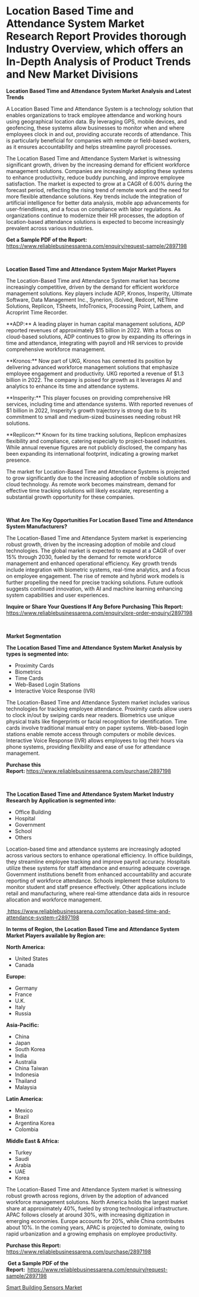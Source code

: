 <p><h1>Location Based Time and Attendance System Market Research Report Provides thorough Industry Overview, which offers an In-Depth Analysis of Product Trends and New Market Divisions</h1></p><p><strong>Location Based Time and Attendance System Market Analysis and Latest Trends</strong></p>
<p><p>A Location Based Time and Attendance System is a technology solution that enables organizations to track employee attendance and working hours using geographical location data. By leveraging GPS, mobile devices, and geofencing, these systems allow businesses to monitor when and where employees clock in and out, providing accurate records of attendance. This is particularly beneficial for companies with remote or field-based workers, as it ensures accountability and helps streamline payroll processes.</p><p>The Location Based Time and Attendance System Market is witnessing significant growth, driven by the increasing demand for efficient workforce management solutions. Companies are increasingly adopting these systems to enhance productivity, reduce buddy punching, and improve employee satisfaction. The market is expected to grow at a CAGR of 6.00% during the forecast period, reflecting the rising trend of remote work and the need for more flexible attendance solutions. Key trends include the integration of artificial intelligence for better data analysis, mobile app advancements for user-friendliness, and a focus on compliance with labor regulations. As organizations continue to modernize their HR processes, the adoption of location-based attendance solutions is expected to become increasingly prevalent across various industries.</p></p>
<p><strong>Get a Sample PDF of the Report:&nbsp;</strong> <a href="https://www.reliablebusinessarena.com/enquiry/request-sample/2897198?utm_campaign=3552&utm_medium=2&utm_source=Github&utm_content=ia&utm_term=15032025&utm_id=location-based-time-and-attendance-system">https://www.reliablebusinessarena.com/enquiry/request-sample/2897198</a></p>
<p>&nbsp;</p>
<p><strong>Location Based Time and Attendance System Major Market Players</strong></p>
<p><p>The Location-Based Time and Attendance System market has become increasingly competitive, driven by the demand for efficient workforce management solutions. Key players include ADP, Kronos, Insperity, Ultimate Software, Data Management Inc., Synerion, iSolved, Redcort, NETtime Solutions, Replicon, TSheets, InfoTronics, Processing Point, Lathem, and Acroprint Time Recorder.</p><p>**ADP:** A leading player in human capital management solutions, ADP reported revenues of approximately $15 billion in 2022. With a focus on cloud-based solutions, ADP continues to grow by expanding its offerings in time and attendance, integrating with payroll and HR services to provide comprehensive workforce management.</p><p>**Kronos:** Now part of UKG, Kronos has cemented its position by delivering advanced workforce management solutions that emphasize employee engagement and productivity. UKG reported a revenue of $1.3 billion in 2022. The company is poised for growth as it leverages AI and analytics to enhance its time and attendance systems.</p><p>**Insperity:** This player focuses on providing comprehensive HR services, including time and attendance systems. With reported revenues of $1 billion in 2022, Insperity's growth trajectory is strong due to its commitment to small and medium-sized businesses needing robust HR solutions.</p><p>**Replicon:** Known for its time tracking solutions, Replicon emphasizes flexibility and compliance, catering especially to project-based industries. While annual revenue figures are not publicly disclosed, the company has been expanding its international footprint, indicating a growing market presence.</p><p>The market for Location-Based Time and Attendance Systems is projected to grow significantly due to the increasing adoption of mobile solutions and cloud technology. As remote work becomes mainstream, demand for effective time tracking solutions will likely escalate, representing a substantial growth opportunity for these companies.</p></p>
<p>&nbsp;</p>
<p><strong>What Are The Key Opportunities For Location Based Time and Attendance System Manufacturers?</strong></p>
<p><p>The Location-Based Time and Attendance System market is experiencing robust growth, driven by the increasing adoption of mobile and cloud technologies. The global market is expected to expand at a CAGR of over 15% through 2030, fueled by the demand for remote workforce management and enhanced operational efficiency. Key growth trends include integration with biometric systems, real-time analytics, and a focus on employee engagement. The rise of remote and hybrid work models is further propelling the need for precise tracking solutions. Future outlook suggests continued innovation, with AI and machine learning enhancing system capabilities and user experiences.</p></p>
<p><strong>Inquire or Share Your Questions If Any Before Purchasing This Report:</strong> <a href="https://www.reliablebusinessarena.com/enquiry/pre-order-enquiry/2897198?utm_campaign=3552&utm_medium=2&utm_source=Github&utm_content=ia&utm_term=15032025&utm_id=location-based-time-and-attendance-system">https://www.reliablebusinessarena.com/enquiry/pre-order-enquiry/2897198</a></p>
<p>&nbsp;</p>
<p><strong>Market Segmentation</strong></p>
<p><strong>The Location Based Time and Attendance System Market Analysis by types is segmented into:</strong></p>
<p><ul><li>Proximity Cards</li><li>Biometrics</li><li>Time Cards</li><li>Web-Based Login Stations</li><li>Interactive Voice Response (IVR)</li></ul></p>
<p><p>The Location-Based Time and Attendance System market includes various technologies for tracking employee attendance. Proximity cards allow users to clock in/out by swiping cards near readers. Biometrics use unique physical traits like fingerprints or facial recognition for identification. Time cards involve traditional manual entry on paper systems. Web-based login stations enable remote access through computers or mobile devices. Interactive Voice Response (IVR) allows employees to log their hours via phone systems, providing flexibility and ease of use for attendance management.</p></p>
<p><strong>Purchase this Report:&nbsp;</strong><a href="https://www.reliablebusinessarena.com/purchase/2897198?utm_campaign=3552&utm_medium=2&utm_source=Github&utm_content=ia&utm_term=15032025&utm_id=location-based-time-and-attendance-system">https://www.reliablebusinessarena.com/purchase/2897198</a></p>
<p>&nbsp;</p>
<p><strong>The Location Based Time and Attendance System Market Industry Research by Application is segmented into:</strong></p>
<p><ul><li>Office Building</li><li>Hospital</li><li>Government</li><li>School</li><li>Others</li></ul></p>
<p><p>Location-based time and attendance systems are increasingly adopted across various sectors to enhance operational efficiency. In office buildings, they streamline employee tracking and improve payroll accuracy. Hospitals utilize these systems for staff attendance and ensuring adequate coverage. Government institutions benefit from enhanced accountability and accurate reporting of workforce attendance. Schools implement these solutions to monitor student and staff presence effectively. Other applications include retail and manufacturing, where real-time attendance data aids in resource allocation and workforce management.</p></p>
<p><a href="https://www.reliablebusinessarena.com/location-based-time-and-attendance-system-r2897198?utm_campaign=3552&utm_medium=2&utm_source=Github&utm_content=ia&utm_term=15032025&utm_id=location-based-time-and-attendance-system">&nbsp;https://www.reliablebusinessarena.com/location-based-time-and-attendance-system-r2897198</a></p>
<p><strong>In terms of Region, the Location Based Time and Attendance System Market Players available by Region are:</strong></p>
<p>
    <p> <strong> North America: </strong>
        <ul>
            <li>United States</li>
            <li>Canada</li>
        </ul>
        </p> 
    <p> <strong> Europe: </strong>
        <ul>
            <li>Germany</li>
            <li>France</li>
            <li>U.K.</li>
            <li>Italy</li>
            <li>Russia</li>
        </ul>
        </p> 
    <p> <strong> Asia-Pacific: </strong>
        <ul>
            <li>China</li>
            <li>Japan</li>
            <li>South Korea</li>
            <li>India</li>
            <li>Australia</li>
            <li>China Taiwan</li>
            <li>Indonesia</li>
            <li>Thailand</li>
            <li>Malaysia</li>
        </ul>
        </p> 
    <p> <strong> Latin America: </strong>
        <ul>
            <li>Mexico</li>
            <li>Brazil</li>
            <li>Argentina Korea</li>
            <li>Colombia</li>
        </ul>
        </p> 
    <p> <strong> Middle East & Africa: </strong>
        <ul>
            <li>Turkey</li>
            <li>Saudi</li>
            <li>Arabia</li>
            <li>UAE</li>
            <li>Korea</li>
        </ul>
    </p>
    </p>
<p><p>The Location-Based Time and Attendance System market is witnessing robust growth across regions, driven by the adoption of advanced workforce management solutions. North America holds the largest market share at approximately 40%, fueled by strong technological infrastructure. APAC follows closely at around 30%, with increasing digitization in emerging economies. Europe accounts for 20%, while China contributes about 10%. In the coming years, APAC is projected to dominate, owing to rapid urbanization and a growing emphasis on employee productivity.</p></p>
<p><strong>Purchase this Report: </strong><a href="https://www.reliablebusinessarena.com/purchase/2897198?utm_campaign=3552&utm_medium=2&utm_source=Github&utm_content=ia&utm_term=15032025&utm_id=location-based-time-and-attendance-system">https://www.reliablebusinessarena.com/purchase/2897198</a></p>
<p>&nbsp;<strong>Get a Sample PDF of the Report:&nbsp;&nbsp;</strong><a href="https://www.reliablebusinessarena.com/enquiry/request-sample/2897198?utm_campaign=3552&utm_medium=2&utm_source=Github&utm_content=ia&utm_term=15032025&utm_id=location-based-time-and-attendance-system">https://www.reliablebusinessarena.com/enquiry/request-sample/2897198</a></p>
<p><strong></strong></p>
<p><p><a href="https://github.com/plawragarile/Market-Research-Report-List-1/blob/main/smart-building-sensors-market.md?utm_campaign=3552&utm_medium=2&utm_source=Github&utm_content=ia&utm_term=15032025&utm_id=location-based-time-and-attendance-system">Smart Building Sensors Market</a></p></p>